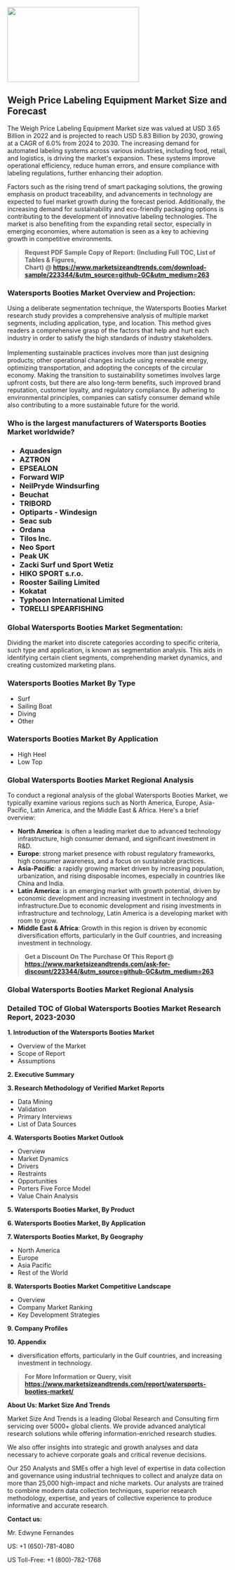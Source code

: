 <p><img class="alignnone size-medium wp-image-20088" src="https://ffe5etoiles.com/wp-content/uploads/2024/12/MST1-300x171.png" alt="" width="300" height="171" /></p><h2>Weigh Price Labeling Equipment Market Size and Forecast</h2><p>The Weigh Price Labeling Equipment Market size was valued at USD 3.65 Billion in 2022 and is projected to reach USD 5.83 Billion by 2030, growing at a CAGR of 6.0% from 2024 to 2030. The increasing demand for automated labeling systems across various industries, including food, retail, and logistics, is driving the market's expansion. These systems improve operational efficiency, reduce human errors, and ensure compliance with labeling regulations, further enhancing their adoption.</p><p>Factors such as the rising trend of smart packaging solutions, the growing emphasis on product traceability, and advancements in technology are expected to fuel market growth during the forecast period. Additionally, the increasing demand for sustainability and eco-friendly packaging options is contributing to the development of innovative labeling technologies. The market is also benefiting from the expanding retail sector, especially in emerging economies, where automation is seen as a key to achieving growth in competitive environments.</p></p><blockquote id="" class=""><strong>Request PDF Sample Copy of Report: (Including Full TOC, List of Tables &amp; Figures, Chart)&nbsp;@&nbsp;<strong><a href="https://www.marketsizeandtrends.com/download-sample/223344/&utm_source=github-GC&utm_medium=263" target="_blank">https://www.marketsizeandtrends.com/download-sample/223344/&utm_source=github-GC&utm_medium=263</a></strong></strong></blockquote><h3 id="" class="">Watersports Booties Market&nbsp;Overview and Projection:</h3><p id="" class="">Using a deliberate segmentation technique, the Watersports Booties Market research study provides a comprehensive analysis of multiple market segments, including application, type, and location. This method gives readers a comprehensive grasp of the factors that help and hurt each industry in order to satisfy the high standards of industry stakeholders. <br /> <br />Implementing sustainable practices involves more than just designing products; other operational changes include using renewable energy, optimizing transportation, and adopting the concepts of the circular economy. Making the transition to sustainability sometimes involves large upfront costs, but there are also long-term benefits, such improved brand reputation, customer loyalty, and regulatory compliance. By adhering to environmental principles, companies can satisfy consumer demand while also contributing to a more sustainable future for the world.</p><h3 id="" class="">Who is the largest manufacturers of&nbsp;Watersports Booties Market worldwide?</h3><h3 class=""><p><ul><li>Aquadesign </li><li> AZTRON </li><li> EPSEALON </li><li> Forward WIP </li><li> NeilPryde Windsurfing </li><li> Beuchat </li><li> TRIBORD </li><li> Optiparts - Windesign </li><li> Seac sub </li><li> Ordana </li><li> Tilos Inc. </li><li> Neo Sport </li><li> Peak UK </li><li> Zacki Surf und Sport Wetiz </li><li> HIKO SPORT s.r.o. </li><li> Rooster Sailing Limited </li><li> Kokatat </li><li> Typhoon International Limited </li><li> TORELLI SPEARFISHING</li></ul></p></h3><h3 id="" class="">Global&nbsp;Watersports Booties Market Segmentation:</h3><p id="" class="">Dividing the market into discrete categories according to specific criteria, such type and application, is known as segmentation analysis. This aids in identifying certain client segments, comprehending market dynamics, and creating customized marketing plans.</p><h3 id="" class="">Watersports Booties Market&nbsp;By Type</h3><p><p><ul><li>Surf</li><li> Sailing Boat</li><li> Diving</li><li> Other</p></li></ul></p></p><h3 id="" class="">Watersports Booties Market&nbsp;By Application</h3><p class=""><p><ul><li>High Heel</li><li> Low Top</li></ul></p></p><h3 id="" class="">Global Watersports Booties Market Regional Analysis</h3><p id="" class="">To conduct a regional analysis of the global Watersports Booties Market, we typically examine various regions such as North America, Europe, Asia-Pacific, Latin America, and the Middle East &amp; Africa. Here's a brief overview:</p><ul><li><strong>North America</strong>: is often a leading market due to advanced technology infrastructure, high consumer demand, and significant investment in R&amp;D.</li><li><strong>Europe</strong>: strong market presence with robust regulatory frameworks, high consumer awareness, and a focus on sustainable practices.</li><li><strong>Asia-Pacific</strong>: a rapidly growing market driven by increasing population, urbanization, and rising disposable incomes, especially in countries like China and India.</li><li><strong>Latin America</strong>: is an emerging market with growth potential, driven by economic development and increasing investment in technology and infrastructure.Due to economic development and rising investments in infrastructure and technology, Latin America is a developing market with room to grow.</li><li><strong>Middle East &amp; Africa</strong>: Growth in this region is driven by economic diversification efforts, particularly in the Gulf countries, and increasing investment in technology.</li></ul><blockquote id="" class=""><strong>Get a Discount On The Purchase Of This Report @ <strong><a href="https://www.marketsizeandtrends.com/ask-for-discount/223344/&utm_source=github-GC&utm_medium=263" target="_blank">https://www.marketsizeandtrends.com/ask-for-discount/223344/&utm_source=github-GC&utm_medium=263</a></strong></strong></blockquote><h3 id="" class="">Global Watersports Booties Market Regional Analysis</h3><h3 id="" class="">Detailed TOC of Global Watersports Booties Market Research Report, 2023-2030</h3><p id="" class=""><strong>1. Introduction of the Watersports Booties Market</strong></p><ul><li>Overview of the Market</li><li>Scope of Report</li><li>Assumptions</li></ul><p id="" class=""><strong>2. Executive Summary</strong></p><p id="" class=""><strong>3. Research Methodology of Verified Market Reports</strong></p><ul><li>Data Mining</li><li>Validation</li><li>Primary Interviews</li><li>List of Data Sources</li></ul><p id="" class=""><strong>4. Watersports Booties Market Outlook</strong></p><ul><li>Overview</li><li>Market Dynamics</li><li>Drivers</li><li>Restraints</li><li>Opportunities</li><li>Porters Five Force Model</li><li>Value Chain Analysis</li></ul><p id="" class=""><strong>5. Watersports Booties Market, By Product</strong></p><p id="" class=""><strong>6. Watersports Booties Market, By Application</strong></p><p id="" class=""><strong>7. Watersports Booties Market, By Geography</strong></p><ul><li>North America</li><li>Europe</li><li>Asia Pacific</li><li>Rest of the World</li></ul><p id="" class=""><strong>8. Watersports Booties Market Competitive Landscape</strong></p><ul><li>Overview</li><li>Company Market Ranking</li><li>Key Development Strategies</li></ul><p id="" class=""><strong>9. Company Profiles</strong></p><p id="" class=""><strong>10. Appendix</strong></p><ul><li>diversification efforts, particularly in the Gulf countries, and increasing investment in technology.</li></ul><blockquote id="" class=""><strong>For More Information or Query, visit <strong><strong><a href="https://www.marketsizeandtrends.com/report/watersports-booties-market/" target="_blank">https://www.marketsizeandtrends.com/report/watersports-booties-market/</a></strong></strong></strong></blockquote><p id="" class=""><strong>About Us: Market Size And Trends</strong></p><p id="" class="">Market Size And Trends is a leading Global Research and Consulting firm servicing over 5000+ global clients. We provide advanced analytical research solutions while offering information-enriched research studies.</p><p id="" class="">We also offer insights into strategic and growth analyses and data necessary to achieve corporate goals and critical revenue decisions.</p><p id="" class="">Our 250 Analysts and SMEs offer a high level of expertise in data collection and governance using industrial techniques to collect and analyze data on more than 25,000 high-impact and niche markets. Our analysts are trained to combine modern data collection techniques, superior research methodology, expertise, and years of collective experience to produce informative and accurate research.</p><p id="" class=""><strong>Contact us:</strong></p><p id="" class="">Mr. Edwyne Fernandes</p><p id="" class="">US: +1 (650)-781-4080</p><p id="" class="">US Toll-Free: +1 (800)-782-1768</p>
